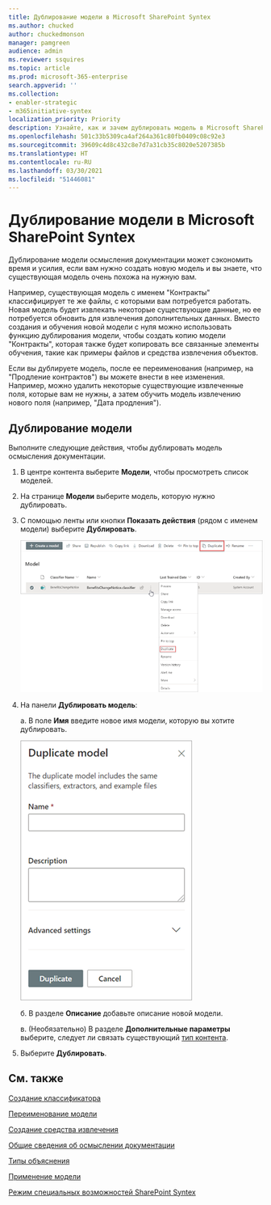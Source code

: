 ```yaml
---
title: Дублирование модели в Microsoft SharePoint Syntex
ms.author: chucked
author: chuckedmonson
manager: pamgreen
audience: admin
ms.reviewer: ssquires
ms.topic: article
ms.prod: microsoft-365-enterprise
search.appverid: ''
ms.collection:
- enabler-strategic
- m365initiative-syntex
localization_priority: Priority
description: Узнайте, как и зачем дублировать модель в Microsoft SharePoint Syntex
ms.openlocfilehash: 501c33b5309ca4af264a361c80fb0409c08c92e3
ms.sourcegitcommit: 39609c4d8c432c8e7d7a31cb35c8020e5207385b
ms.translationtype: HT
ms.contentlocale: ru-RU
ms.lasthandoff: 03/30/2021
ms.locfileid: "51446081"
---
```

# <a name="duplicate-a-model-in-microsoft-sharepoint-syntex"></a>Дублирование модели в Microsoft SharePoint Syntex

Дублирование модели осмысления документации может сэкономить время и усилия, если вам нужно создать новую модель и вы знаете, что существующая модель очень похожа на нужную вам.

Например, существующая модель с именем "Контракты" классифицирует те же файлы, с которыми вам потребуется работать. Новая модель будет извлекать некоторые существующие данные, но ее потребуется обновить для извлечения дополнительных данных. Вместо создания и обучения новой модели с нуля можно использовать функцию дублирования модели, чтобы создать копию модели "Контракты", которая также будет копировать все связанные элементы обучения, такие как примеры файлов и средства извлечения объектов.

Если вы дублируете модель, после ее переименования (например, на "Продление контрактов") вы можете внести в нее изменения. Например, можно удалить некоторые существующие извлеченные поля, которые вам не нужны, а затем обучить модель извлечению нового поля (например, "Дата продления").

## <a name="duplicate-a-model"></a>Дублирование модели

Выполните следующие действия, чтобы дублировать модель осмысления документации.

1. В центре контента выберите **Модели**, чтобы просмотреть список моделей.

2. На странице **Модели** выберите модель, которую нужно дублировать.

3. С помощью ленты или кнопки **Показать действия** (рядом с именем модели) выберите **Дублировать**.</br>

    ![Снимок экрана: страница "Модели", на которой показана выбранная модель с выделенными параметрами "Дублировать".](../media/content-understanding/select-model-duplicate-both.png) </br>

4. На панели **Дублировать модель**:

   а. В поле **Имя** введите новое имя модели, которую вы хотите дублировать.</br>

    ![Снимок экрана: панель дублирования модели.](../media/content-understanding/duplicate-model-panel.png) </br>

   б. В разделе **Описание** добавьте описание новой модели.

   в. (Необязательно) В разделе **Дополнительные параметры** выберите, следует ли связать существующий [тип контента](/sharepoint/governance/content-type-and-workflow-planning#content-type-overview).

5. Выберите **Дублировать**.

## <a name="see-also"></a>См. также
[Создание классификатора](create-a-classifier.md)

[Переименование модели](rename-a-model.md)

[Создание средства извлечения](create-an-extractor.md)

[Общие сведения об осмыслении документации](document-understanding-overview.md)

[Типы объяснения](explanation-types-overview.md)

[Применение модели](apply-a-model.md) 

[Режим специальных возможностей SharePoint Syntex](accessibility-mode.md)